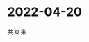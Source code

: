 # 2022-04-20

共 0 条

<!-- BEGIN WEIBO -->
<!-- 最后更新时间 Wed Apr 20 2022 15:12:49 GMT+0800 (China Standard Time) -->

<!-- END WEIBO -->
